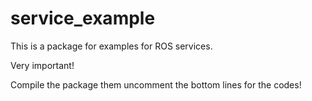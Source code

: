 # service_example
This is a package for examples for ROS services.

Very important!

Compile the package them uncomment the bottom lines for the codes!
